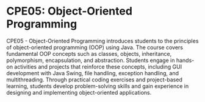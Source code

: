 # CPE05: Object-Oriented Programming
CPE05 - Object-Oriented Programming introduces students to the principles of object-oriented programming (OOP) using Java. The course covers fundamental OOP concepts such as classes, objects, inheritance, polymorphism, encapsulation, and abstraction. Students engage in hands-on activities and projects that reinforce these concepts, including GUI development with Java Swing, file handling, exception handling, and multithreading. Through practical coding exercises and project-based learning, students develop problem-solving skills and gain experience in designing and implementing object-oriented applications.
